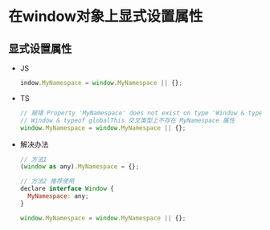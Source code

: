 # 在window对象上显式设置属性

## 显式设置属性

- JS

    ```js
    indow.MyNamespace = window.MyNamespace || {};
    ```

- TS

    ```js
    // 报错 Property 'MyNamespace' does not exist on type 'Window & typeof globalThis'.(2339)
    // Window & typeof globalThis 交叉类型上不存在 MyNamespace 属性
    window.MyNamespace = window.MyNamespace || {};
    ```

- 解决办法

    ```js
    // 方法1
    (window as any).MyNamespace = {};
    ```

    ```js
    // 方法2 推荐使用
    declare interface Window {
      MyNamespace: any;
    }

    window.MyNamespace = window.MyNamespace || {};
    ```
